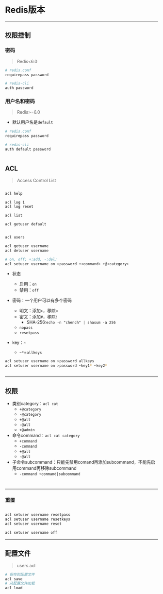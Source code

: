 # Redis版本




---
## 权限控制

### 密码
> Redis<6.0

```sh
# redis.conf
requirepass password

# redis-cli
auth password

```


### 用户名和密码
> Redis>=6.0

- 默认用户名是`default`
```sh
# redis.conf
requirepass password

# redis-cli
auth default password



```

## ACL
> Access Control List

```sh

acl help

acl log 1
acl log reset

acl list

acl getuser default


acl users

acl getuser username
acl deluser username

# on, off; +:add, -:del;
acl setuser username on >password +<command> +@<category>


```
- 状态
    - 启用：`on`
    - 禁用：`off`
- 密码：一个用户可以有多个密码
    - 明文：添加`>`，移除`<`
    - 密文：添加`#`，移除`!`
        - SHA-256:`echo -n "chench" | shasum -a 256`
    - `nopass`
    - `resetpass`




- key：`~`
    - `~*`=`allkeys`
```sh
acl setuser username on >password allkeys
acl setuser username on >password ~key1* ~key2*



```
---
## 权限
- 类别category：`acl cat`
    - `+@category`
    - `-@category`
    - `+@all`
    - `-@all`
    - `+@admin`
- 命令command：`acl cat category`
    - `+command`
    - `-command`
    - `+@all`
    - `-@all`
- 子命令subcommand：只能先禁用comand再添加subcommand，不能先启用command再移除subcommand
    - `-command +command|subcommand`


```sh



```


---
### 重置
```sh

acl setuser username resetpass
acl setuser username resetkeys
acl setuser username reset

acl setuser username off

```


---

## 配置文件
> users.acl

```sh
# 保存到配置文件
acl save
# 从配置文件加载
acl load

```

